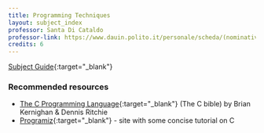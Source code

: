 ```yaml
---
title: Programming Techniques
layout: subject_index
professor: Santa Di Cataldo
professor-link: https://www.dauin.polito.it/personale/scheda/(nominativo)/santa.dicataldo
credits: 6
---
```


[Subject Guide](https://didattica.polito.it/pls/portal30/gap.pkg_guide.viewGap?p_cod_ins=02OJPLM&p_a_acc=2022&p_header=S&p_lang=EN&multi=N){:target="\_blank"}

### Recommended resources

* [The C Programming Language](https://en.wikipedia.org/wiki/The_C_Programming_Language){:target="\_blank"} (The C bible) by Brian Kernighan & Dennis Ritchie
* [Programiz](https://www.programiz.com/c-programming/c-keywords-identifier){:target="\_blank"} - site with some concise tutorial on C

